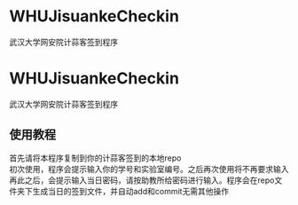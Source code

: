 # WHUJisuankeCheckin
武汉大学网安院计蒜客签到程序
# WHUJisuankeCheckin
武汉大学网安院计蒜客签到程序
## 使用教程
首先请将本程序复制到你的计蒜客签到的本地repo  
初次使用，程序会提示输入你的学号和实验室编号。之后再次使用将不再要求输入   
再此之后，会提示输入当日密码，请按助教所给密码进行输入。程序会在repo文件夹下生成当日的签到文件，并自动add和commit无需其他操作
